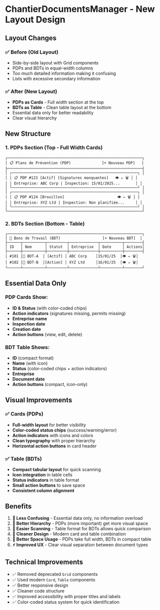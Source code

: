 # ChantierDocumentsManager - New Layout Design

## Layout Changes

### ✅ **Before (Old Layout)**
- Side-by-side layout with Grid components
- PDPs and BDTs in equal-width columns
- Too much detailed information making it confusing
- Lists with excessive secondary information

### ✅ **After (New Layout)**
- **PDPs as Cards** - Full width section at the top
- **BDTs as Table** - Clean table layout at the bottom
- Essential data only for better readability
- Clear visual hierarchy

## New Structure

### 1. **PDPs Section (Top - Full Width Cards)**
```
┌─────────────────────────────────────────────────────────────┐
│ 📋 Plans de Prévention (PDP)              [+ Nouveau PDP]   │
├─────────────────────────────────────────────────────────────┤
│ ┌─────────────────────────────────────────────────────────┐ │
│ │ 📋 PDP #123 [Actif] [Signatures manquantes]   👁️ ✏️ 🗑️ │ │
│ │ Entreprise: ABC Corp | Inspection: 15/01/2025...       │ │
│ └─────────────────────────────────────────────────────────┘ │
│ ┌─────────────────────────────────────────────────────────┐ │
│ │ 📋 PDP #124 [Brouillon]                        👁️ ✏️ 🗑️ │ │
│ │ Entreprise: XYZ Ltd | Inspection: Non planifiée...     │ │
│ └─────────────────────────────────────────────────────────┘ │
└─────────────────────────────────────────────────────────────┘
```

### 2. **BDTs Section (Bottom - Table)**
```
┌─────────────────────────────────────────────────────────────┐
│ 🔧 Bons de Travail (BDT)                   [+ Nouveau BDT]  │
├──────┬──────────┬─────────┬─────────────┬──────────┬────────┤
│ ID   │ Nom      │ Statut  │ Entreprise  │ Date     │ Actions│
├──────┼──────────┼─────────┼─────────────┼──────────┼────────┤
│ #101 │🔧 BDT-A  │ [Actif] │ ABC Corp    │15/01/25  │👁️ ✏️ 🗑️│
│ #102 │🔧 BDT-B  │[Action] │ XYZ Ltd     │16/01/25  │👁️ ✏️ 🗑️│
└──────┴──────────┴─────────┴─────────────┴──────────┴────────┘
```

## Essential Data Only

### **PDP Cards Show:**
- **ID & Status** (with color-coded chips)
- **Action indicators** (signatures missing, permits missing)
- **Entreprise name**
- **Inspection date**
- **Creation date**
- **Action buttons** (view, edit, delete)

### **BDT Table Shows:**
- **ID** (compact format)
- **Name** (with icon)
- **Status** (color-coded chips + action indicators)
- **Entreprise**
- **Document date**
- **Action buttons** (compact, icon-only)

## Visual Improvements

### ✅ **Cards (PDPs)**
- **Full-width layout** for better visibility
- **Color-coded status chips** (success/warning/error)
- **Action indicators** with icons and colors
- **Clean typography** with proper hierarchy
- **Horizontal action buttons** in card header

### ✅ **Table (BDTs)**
- **Compact tabular layout** for quick scanning
- **Icon integration** in table cells
- **Status indicators** in table format
- **Small action buttons** to save space
- **Consistent column alignment**

## Benefits

1. **🎯 Less Confusing** - Essential data only, no information overload
2. **📱 Better Hierarchy** - PDPs (more important) get more visual space
3. **👀 Easier Scanning** - Table format for BDTs allows quick comparison
4. **🎨 Cleaner Design** - Modern card and table combination
5. **📐 Better Space Usage** - PDPs take full width, BDTs in compact table
6. **⚡ Improved UX** - Clear visual separation between document types

## Technical Improvements

- ✅ Removed deprecated `Grid` components
- ✅ Used modern `Card`, `Table` components
- ✅ Better responsive design
- ✅ Cleaner code structure
- ✅ Improved accessibility with proper titles and labels
- ✅ Color-coded status system for quick identification
